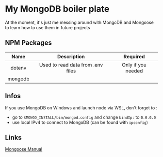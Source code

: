# My MongoDB boiler plate

At the moment, it's just me messing around with MongoDB and Mongoose to learn how to use them in future projects

## NPM Packages
|  Name  | Description | Required |
|:------:|:-----------:|:--------:|
| dotenv |Used to read data from .env files|Only if you needed|
| mongodb |

## Infos
If you use MongoDB on Windows and launch node via WSL, don't forget to :
 + go to `$MONGO_INSTALL/bin/mongod.config` and change `bindIp:` to `0.0.0.0`
 + use local IPv4 to connect to MongoDB (can be found with `ipconfig`)

## Links
[Mongoose Manual](https://mongoosejs.com/docs)